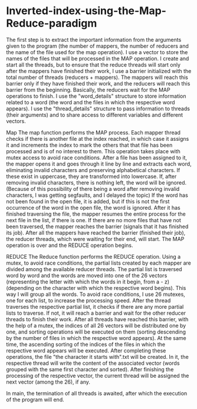# Inverted-index-using-the-Map-Reduce-paradigm

The first step is to extract the important information from the arguments given to the program (the number of mappers, the number of reducers and the name of the
file used for the map operation). I use a vector to store the names of the files that will be processed in the
MAP operation. I create and start all the threads, but to ensure that the reduce threads will start only after the mappers
have finished their work, I use a barrier initialized with the total number of threads (reducers + mappers). The mappers will reach
this barrier only if they have finished their work, and the reducers will reach this barrier from the beginning. Basically, the reducers wait for the
MAP operations to finish. I use the "word_details" structure to store information related to a word (the word and the files
in which the respective word appears). I use the "thread_details" structure to pass information to threads (their arguments) and
to share access to different variables and different vectors.

Map
The map function performs the MAP process.
Each mapper thread checks if there is another file at the index reached, in which case it assigns it and increments the index
to mark the others that that file has been processed and is of no interest to them. This operation takes place with mutex access to avoid race conditions. After a file has been assigned to it, the mapper opens it and goes through it line by line and extracts
each word, eliminating invalid characters and preserving alphabetical characters. If these exist in uppercase, they are
transformed into lowercase. If, after removing invalid characters, there is nothing left, the word will be ignored.
(Because of this possibility of there being a word after removing invalid characters, I was getting segfaults, and I delayed the topic)
If the word has not been found in the open file, it is added, but if this is not the first occurrence of the word in the open file, the word is ignored. After it has finished traversing the file, the mapper resumes the entire process for the next file in the list, if there is one. If there are no more files that have not been traversed, the mapper reaches the barrier (signals that it has
finished its job). After all the mappers have reached the barrier (finished their job), the reducer threads, which were waiting for their end, will
start. The MAP operation is over and the REDUCE operation begins.

REDUCE
The Reduce function performs the REDUCE operation.
Using a mutex, to avoid race conditions, the partial lists created by each mapper are divided among the available reducer threads.
The partial list is traversed word by word and the words are moved into one of the 26 vectors (representing the letter with which the words in it begin,
from a - z) (depending on the character with which the respective word begins). This way I will group all the words. To avoid race conditions,
I use 26 mutexes, one for each list, to increase the processing speed.
After the thread traverses the respective partial list, it checks if there are any more partial lists to traverse. If not, it will reach a barrier and wait for the other reducer threads to finish their work.
After all threads have reached this barrier, with the help of a mutex, the indices of all 26 vectors will be distributed one by one,
and sorting operations will be executed on them (sorting descending by the number of files in which the respective word appears). At the same time, the ascending sorting of the indices of the files in which the respective word appears will be executed. After completing these
operations, the file "the character it starts with".txt will be created. In it, the respective thread will write the content of the associated vector
(words grouped with the same first character and sorted). After finishing the processing of the respective vector, the current thread will be assigned the
next vector (among the 26), if any.

In main, the termination of all threads is awaited, after which the execution of the program will end.
